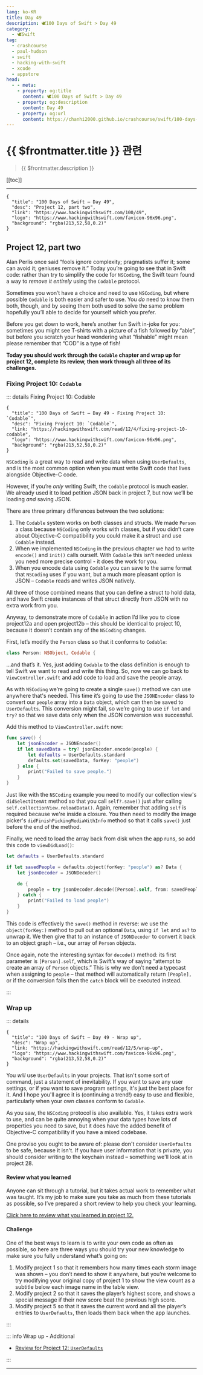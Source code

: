 ```yaml
---
lang: ko-KR
title: Day 49
description: 🕊️100 Days of Swift > Day 49
category:
  - 🕊️Swift
tag: 
  - crashcourse
  - paul-hudson
  - swift
  - hacking-with-swift
  - xcode
  - appstore
head:
  - - meta:
    - property: og:title
      content: 🕊️100 Days of Swift > Day 49
    - property: og:description
      content: Day 49
    - property: og:url
      content: https://chanhi2000.github.io/crashcourse/swift/100-days-of-swift/49.html
---
```


# {{ $frontmatter.title }} 관련

> {{ $frontmatter.description }}

[[toc]]

---

```component VPCard
{
  "title": "100 Days of Swift – Day 49",
  "desc": "Project 12, part two",
  "link": "https://www.hackingwithswift.com/100/49",
  "logo": "https://www.hackingwithswift.com/favicon-96x96.png",
  "background": "rgba(213,52,58,0.2)"
}
```

## Project 12, part two

Alan Perlis once said “fools ignore complexity; pragmatists suffer it; some can avoid it; geniuses remove it.” Today you’re going to see that in Swift code: rather than try to simplify the code for `NSCoding`, the Swift team found a way to _remove it entirely_ using the `Codable` protocol.

Sometimes you won’t have a choice and need to use `NSCoding`, but where possible `Codable` is both easier and safer to use. You _do_ need to know them both, though, and by seeing them both used to solve the same problem hopefully you’ll able to decide for yourself which you prefer.

Before you get down to work, here’s another fun Swift in-joke for you: sometimes you might see T-shirts with a picture of a fish followed by “able”, but before you scratch your head wondering what “fishable” might mean please remember that “COD” is a type of fish!

__Today you should work through the `Codable` chapter and wrap up for project 12, complete its review, then work through all three of its challenges.__

### Fixing Project 10: `Codable`

::: details Fixing Project 10: Codable

```component VPCard
{
  "title": "100 Days of Swift – Day 49 - Fixing Project 10: `Codable`",
  "desc": "Fixing Project 10: `Codable`",
  "link: "https://hackingwithswift.com/read/12/4/fixing-project-10-codable",
  "logo": "https://www.hackingwithswift.com/favicon-96x96.png",
  "background": "rgba(213,52,58,0.2)"
}
```

<VidStack src="youtube/Jr6YcWlGHvg"/>

`NSCoding` is a great way to read and write data when using `UserDefaults`, and is the most common option when you must write Swift code that lives alongside Objective-C code.

However, if you’re _only_ writing Swift, the `Codable` protocol is much easier. We already used it to load petition JSON back in project 7, but now we’ll be loading _and_ saving JSON.

There are three primary differences between the two solutions:

1. The `Codable` system works on both classes and structs. We made `Person` a class because `NSCoding` only works with classes, but if you didn’t care about Objective-C compatibility you could make it a struct and use `Codable` instead.
2. When we implemented `NSCoding` in the previous chapter we had to write `encode()` and `init()` calls ourself. With `Codable` this isn’t needed unless you need more precise control - it does the work for you.
3. When you encode data using `Codable` you can save to the same format that `NSCoding` uses if you want, but a much more pleasant option is JSON – `Codable` reads and writes JSON natively.

All three of those combined means that you can define a struct to hold data, and have Swift create instances of that struct directly from JSON with no extra work from you.

Anyway, to demonstrate more of `Codable` in action I’d like you to close project12a and open project12b – this should be identical to project 10, because it doesn’t contain any of the `NSCoding` changes.

First, let’s modify the `Person` class so that it conforms to `Codable`:

```swift
class Person: NSObject, Codable {
```

…and that’s it. Yes, just adding `Codable` to the class definition is enough to tell Swift we want to read and write this thing. So, now we can go back to <FontIcon icon="fas fa-dove"/>`ViewController.swift` and add code to load and save the people array.

As with `NSCoding` we’re going to create a single `save()` method we can use anywhere that's needed. This time it’s going to use the `JSONEncoder` class to convert our `people` array into a `Data` object, which can then be saved to `UserDefaults`. This conversion might fail, so we’re going to use `if let` and `try?` so that we save data only when the JSON conversion was successful.

Add this method to <FontIcon icon="fas fa-dove"/>`ViewController.swift` now:

```swift
func save() {
    let jsonEncoder = JSONEncoder()
    if let savedData = try? jsonEncoder.encode(people) {
        let defaults = UserDefaults.standard
        defaults.set(savedData, forKey: "people")
    } else {
        print("Failed to save people.")
    }
}
```

Just like with the `NSCoding` example you need to modify our collection view's `didSelectItemAt` method so that you call `self?.save()` just after calling `self.collectionView.reloadData()`. Again, remember that adding `self` is required because we're inside a closure. You then need to modify the image picker's `didFinishPickingMediaWithInfo` method so that it calls `save()` just before the end of the method.

Finally, we need to load the array back from disk when the app runs, so add this code to `viewDidLoad()`:

```swift
let defaults = UserDefaults.standard

if let savedPeople = defaults.object(forKey: "people") as? Data {
    let jsonDecoder = JSONDecoder()

    do {
        people = try jsonDecoder.decode([Person].self, from: savedPeople)
    } catch {
        print("Failed to load people")
    }
}
```

This code is effectively the `save()` method in reverse: we use the `object(forKey:)` method to pull out an optional `Data`, using `if let` and `as?` to unwrap it. We then give that to an instance of `JSONDecoder` to convert it back to an object graph – i.e., our array of `Person` objects.

Once again, note the interesting syntax for `decode()` method: its first parameter is `[Person].self`, which is Swift’s way of saying “attempt to create an array of `Person` objects.” This is why we don’t need a typecast when assigning to `people` – that method will automatically return `[People],` or if the conversion fails then the `catch` block will be executed instead.

:::

### Wrap up

::: details

```component VPCard
{
  "title": "100 Days of Swift – Day 49 - Wrap up",
  "desc": "Wrap up",
  "link: "https://hackingwithswift.com/read/12/5/wrap-up",
  "logo": "https://www.hackingwithswift.com/favicon-96x96.png",
  "background": "rgba(213,52,58,0.2)"
}
```

<VidStack src="youtube/7vQJ35_df9U"/>

You _will_ use `UserDefaults` in your projects. That isn't some sort of command, just a statement of inevitability. If you want to save any user settings, or if you want to save program settings, it's just the best place for it. And I hope you'll agree it is (continuing a trend!) easy to use and flexible, particularly when your own classes conform to `Codable`.

As you saw, the `NSCoding` protocol is also available. Yes, it takes extra work to use, and can be quite annoying when your data types have lots of properties you need to save, but it does have the added benefit of Objective-C compatibility if you have a mixed codebase.

One proviso you ought to be aware of: please don't consider `UserDefaults` to be safe, because it isn't. If you have user information that is private, you should consider writing to the keychain instead – something we'll look at in project 28.

#### Review what you learned

Anyone can sit through a tutorial, but it takes actual work to remember what was taught. It’s my job to make sure you take as much from these tutorials as possible, so I’ve prepared a short review to help you check your learning.

[Click here to review what you learned in project 12.][project-12-userdefaults]

#### Challenge

One of the best ways to learn is to write your own code as often as possible, so here are three ways you should try your new knowledge to make sure you fully understand what’s going on:

1. Modify project 1 so that it remembers how many times each storm image was shown – you don’t need to show it anywhere, but you’re welcome to try modifying your original copy of project 1 to show the view count as a subtitle below each image name in the table view.
2. Modify project 2 so that it saves the player’s highest score, and shows a special message if their new score beat the previous high score.
3. Modify project 5 so that it saves the current word and all the player’s entries to `UserDefaults`, then loads them back when the app launches.

:::

::: info Wrap up - Additional

- [Review for Project 12: `UserDefaults`][project-12-userdefaults]

:::

---

<TagLinks />

[project-12-userdefaults]: https://hackingwithswift.com/review/hws/project-12-userdefaults
